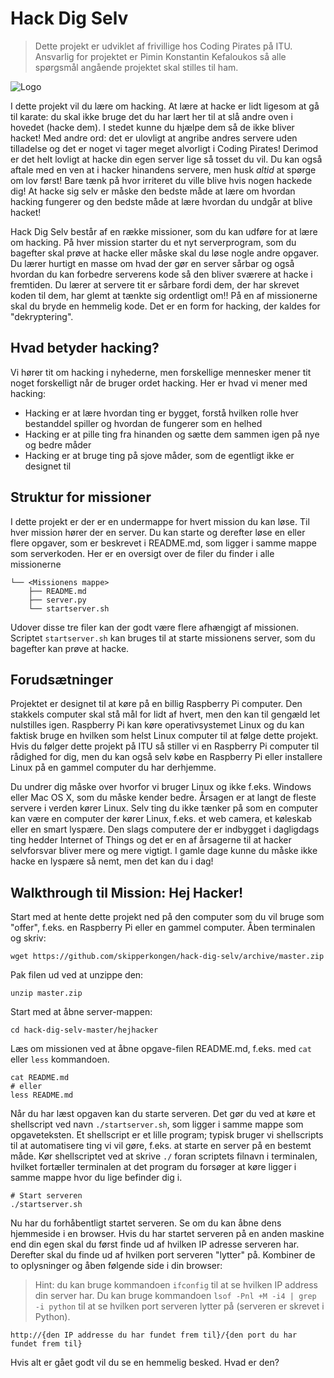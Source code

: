 # Hack Dig Selv

> Dette projekt er udviklet af frivillige hos Coding Pirates på ITU. Ansvarlig for projektet er Pimin Konstantin Kefaloukos så alle spørgsmål angående projektet skal stilles til ham.

![Logo](https://codingpirates.dk/wp-content/uploads/2016/09/Forside-Logo.png)

I dette projekt vil du lære om hacking. At lære at hacke er lidt ligesom at gå til karate: du skal ikke bruge det du har
lært her til at slå andre oven i hovedet (hacke dem). I stedet kunne du hjælpe dem så de ikke bliver hacket! Med andre ord: det er ulovligt at angribe andres servere uden tilladelse og det er noget vi tager meget alvorligt i Coding Pirates! Derimod er det helt lovligt at hacke din egen server lige så tosset du vil. Du kan også aftale med en ven at i hacker hinandens servere, men husk *altid* at spørge om lov først! Bare tænk på hvor irriteret du ville blive hvis nogen hackede dig! At hacke sig selv er måske den bedste måde at lære om hvordan hacking fungerer og den bedste måde at lære hvordan du undgår at blive hacket!

Hack Dig Selv består af en række missioner, som du kan udføre for at lære om hacking. På hver mission starter du et nyt serverprogram, som du bagefter skal prøve at hacke eller måske skal du løse nogle andre opgaver. Du lærer hurtigt en masse om hvad der gør en server sårbar og også hvordan du kan forbedre serverens kode så den bliver sværere at hacke i fremtiden. Du lærer at servere tit er sårbare fordi dem, der har skrevet koden til dem, har glemt at tænkte sig ordentligt om!! På en af missionerne skal du bryde en hemmelig kode. Det er en form for hacking, der kaldes for "dekryptering".

## Hvad betyder hacking?

Vi hører tit om hacking i nyhederne, men forskellige mennesker mener tit noget forskelligt når de bruger ordet hacking. Her er hvad vi mener med hacking:

- Hacking er at lære hvordan ting er bygget, forstå hvilken rolle hver bestanddel spiller og hvordan de fungerer som en helhed
- Hacking er at pille ting fra hinanden og sætte dem sammen igen på nye og bedre måder
- Hacking er at bruge ting på sjove måder, som de egentligt ikke er designet til

## Struktur for missioner

I dette projekt er der er en undermappe for hvert mission du kan løse. Til hver mission hører der en server. Du kan starte og derefter løse en eller flere opgaver, som er beskrevet i README.md, som ligger i samme mappe som serverkoden. Her er en oversigt over de filer du finder i alle missionerne

```
└── <Missionens mappe>
    ├── README.md
    ├── server.py
    └── startserver.sh
```

Udover disse tre filer kan der godt være flere afhængigt af missionen. Scriptet `startserver.sh` kan bruges til at starte missionens server, som du bagefter kan prøve at hacke.


## Forudsætninger

Projektet er designet til at køre på en billig Raspberry Pi computer. Den stakkels computer skal stå mål for lidt
af hvert, men den kan til gengæld let nulstilles igen. Raspberry Pi kan køre operativsystemet Linux og du kan faktisk bruge en hvilken som helst Linux computer til at følge dette projekt. Hvis du følger dette projekt på ITU så stiller vi en Raspberry Pi computer til rådighed for dig, men du kan også selv købe en Raspberry Pi eller installere Linux på en gammel computer du har derhjemme.

Du undrer dig måske over hvorfor vi bruger Linux og ikke f.eks. Windows eller Mac OS X, som du måske kender bedre. Årsagen er at langt de fleste servere i verden kører Linux. Selv ting du ikke tænker på som en computer kan være en computer der kører Linux, f.eks. et web camera, et køleskab eller en smart lyspære. Den slags computere der er indbygget i dagligdags ting hedder Internet of Things og det er en af årsagerne til at hacker selvforsvar bliver mere og mere vigtigt. I gamle dage kunne du måske ikke hacke en lyspære så nemt, men det kan du i dag!

## Walkthrough til Mission: Hej Hacker!

Start med at hente dette projekt ned på den computer som du vil bruge som "offer", f.eks. en Raspberry Pi eller en gammel computer. Åben terminalen og skriv:

```
wget https://github.com/skipperkongen/hack-dig-selv/archive/master.zip
```

Pak filen ud ved at unzippe den:

```
unzip master.zip
```


Start med at åbne server-mappen:

```
cd hack-dig-selv-master/hejhacker
```

Læs om missionen ved at åbne opgave-filen README.md, f.eks. med `cat` eller `less` kommandoen.

```
cat README.md
# eller
less README.md
```

Når du har læst opgaven kan du starte serveren. Det gør du ved at køre et shellscript ved navn `./startserver.sh`, som ligger i samme mappe som opgaveteksten. Et shellscript er et lille program; typisk bruger vi shellscripts til at automatisere ting vi vil gøre, f.eks. at starte en server på en bestemt måde. Kør shellscriptet ved at skrive `./` foran scriptets filnavn i terminalen, hvilket fortæller terminalen at det program du forsøger at køre ligger i samme mappe hvor du lige befinder dig i.

```
# Start serveren
./startserver.sh
```

Nu har du forhåbentligt startet serveren. Se om du kan åbne dens hjemmeside i en browser. Hvis du har startet serveren på en anden maskine end din egen skal du først finde ud af hvilken IP adresse serveren har. Derefter skal du finde ud af hvilken port serveren "lytter" på. Kombiner de to oplysninger og åben følgende side i din browser:

> Hint: du kan bruge kommandoen `ifconfig` til at se hvilken IP address din server har. Du kan bruge kommandoen `lsof -Pnl +M -i4 | grep -i python` til at se hvilken port serveren lytter på (serveren er skrevet i Python).

```
http://{den IP addresse du har fundet frem til}/{den port du har fundet frem til}
```

Hvis alt er gået godt vil du se en hemmelig besked. Hvad er den?
